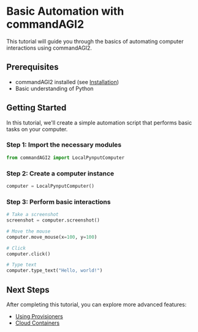 # Basic Automation with commandAGI2

This tutorial will guide you through the basics of automating computer interactions using commandAGI2.

## Prerequisites

- commandAGI2 installed (see [Installation](../installation.md))
- Basic understanding of Python

## Getting Started

In this tutorial, we'll create a simple automation script that performs basic tasks on your computer.

### Step 1: Import the necessary modules

```python
from commandAGI2 import LocalPynputComputer
```

### Step 2: Create a computer instance

```python
computer = LocalPynputComputer()
```

### Step 3: Perform basic interactions

```python
# Take a screenshot
screenshot = computer.screenshot()

# Move the mouse
computer.move_mouse(x=100, y=100)

# Click
computer.click()

# Type text
computer.type_text("Hello, world!")
```

## Next Steps

After completing this tutorial, you can explore more advanced features:

- [Using Provisioners](../guides/provisioners.md)
- [Cloud Containers](../guides/cloud_containers.md)
